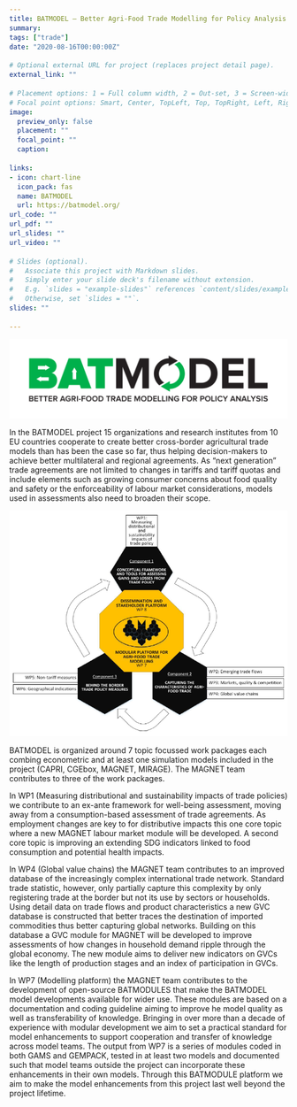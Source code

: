 ```yaml
---
title: BATMODEL – Better Agri-Food Trade Modelling for Policy Analysis
summary: 
tags: ["trade"]
date: "2020-08-16T00:00:00Z"

# Optional external URL for project (replaces project detail page).
external_link: ""

# Placement options: 1 = Full column width, 2 = Out-set, 3 = Screen-width
# Focal point options: Smart, Center, TopLeft, Top, TopRight, Left, Right, BottomLeft, Bottom, BottomRight
image:
  preview_only: false
  placement: ""
  focal_point: ""
  caption: 
  
links:
- icon: chart-line
  icon_pack: fas
  name: BATMODEL
  url: https://batmodel.org/
url_code: ""
url_pdf: ""
url_slides: ""
url_video: ""

# Slides (optional).
#   Associate this project with Markdown slides.
#   Simply enter your slide deck's filename without extension.
#   E.g. `slides = "example-slides"` references `content/slides/example-slides.md`.
#   Otherwise, set `slides = ""`.
slides: ""

---
```


![batmodel_logo](batmodel_logo.png "BATMODEL logo")

In the BATMODEL project 15 organizations and research institutes from 10 EU countries cooperate to create better cross-border agricultural trade models than has been the case so far, thus helping decision-makers to achieve better multilateral and regional agreements. As “next generation” trade agreements are not limited to changes in tariffs and tariff quotas and include elements such as growing consumer concerns about food quality and safety or the enforceability of labour market considerations, models used in assessments also need to broaden their scope.

![batmodel](batmodel.png "BATMODEL")

BATMODEL is organized around 7 topic focussed work packages each combing econometric and at least one simulation models included in the project (CAPRI, CGEbox, MAGNET, MIRAGE). The MAGNET team contributes to three of the work packages. 

In WP1 (Measuring distributional and sustainability impacts of trade policies) we contribute to an ex-ante framework for well-being assessment, moving away from a consumption-based assessment of trade agreements. As employment changes are key to for distributive impacts this one core topic where a new MAGNET labour market module will be developed.  A second core topic is improving an extending SDG indicators linked to food consumption and potential health impacts. 

In WP4 (Global value chains) the MAGNET team contributes to an improved database of the increasingly complex international trade network. Standard trade statistic, however, only partially capture this complexity by only registering trade at the border but not its use by sectors or households. Using detail data on trade flows and product characteristics a new GVC database is constructed that better traces the destination of imported commodities thus better capturing global networks. Building on this database a GVC module for MAGNET will be developed to improve assessments of how changes in household demand ripple through the global economy. The new module aims to deliver new indicators on GVCs like the length of production stages and an index of participation in GVCs.

In WP7 (Modelling platform) the MAGNET team contributes to the development of open-source BATMODULES that make the BATMODEL model developments available for wider use. These modules are based on a documentation and coding guideline aiming to improve he model quality as well as transferability of knowledge. Bringing in over more than a decade of experience with modular development we aim to set a practical standard for model enhancements to support cooperation and transfer of knowledge across model teams. The output from WP7 is a series of modules coded in both GAMS and GEMPACK, tested in at least two models and documented such that model teams outside the project can incorporate these enhancements in their own models. Through this BATMODULE platform we aim to make the model enhancements from this project last well beyond the project lifetime.
	 
